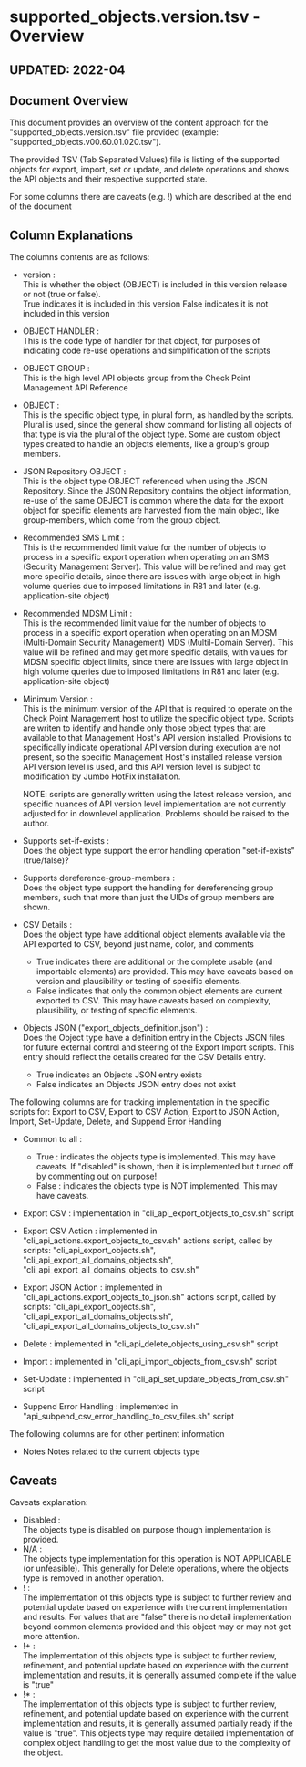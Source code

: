 # supported_objects.version.tsv - Overview

## UPDATED:  2022-04

## Document Overview

This document provides an overview of the content approach for the "supported_objects.version.tsv" file provided (example:  "supported_objects.v00.60.01.020.tsv").

The provided TSV (Tab Separated Values) file is listing of the supported objects for export, import, set or update, and delete operations and shows the API objects and their respective supported state.

For some columns there are caveats (e.g. !) which are described at the end of the document

## Column Explanations

The columns contents are as follows:

- version :  
    This is whether the object (OBJECT) is included in this version release or not (true or false).  
        True indicates it is included in this version
        False indicates it is not included in this version

- OBJECT HANDLER :  
    This is the code type of handler for that object, for purposes of indicating code re-use operations and simplification of the scripts

- OBJECT GROUP :  
    This is the high level API objects group from the Check Point Management API Reference

- OBJECT :  
    This is the specific object type, in plural form, as handled by the scripts.  Plural is used, since the general show command for listing all objects of that type is via the plural of the object type.  Some are custom object types created to handle an objects elements, like a group's group members.

- JSON Repository OBJECT :  
    This is the object type OBJECT referenced when using the JSON Repository.  Since the JSON Repository contains the object information, re-use of the same OBJECT is common where the data for the export object for specific elements are harvested from the main object, like group-members, which come from the group object.

- Recommended SMS Limit :  
    This is the recommended limit value for the number of objects to process in a specific export operation when operating on an SMS (Security Management Server).  This value will be refined and may get more specific details, since there are issues with large object in high volume queries due to imposed limitations in R81 and later (e.g. application-site object)

- Recommended MDSM Limit :  
    This is the recommended limit value for the number of objects to process in a specific export operation when operating on an MDSM (Multi-Domain Security Management) MDS (Multil-Domain Server).  This value will be refined and may get more specific details, with values for MDSM specific object limits, since there are issues with large object in high volume queries due to imposed limitations in R81 and later (e.g. application-site object)

- Minimum Version :  
    This is the minimum version of the API that is required to operate on the Check Point Management host to utilize the specific object type.  Scripts are writen to identify and handle only those object types that are available to that Management Host's API version installed.  Provisions to specifically indicate operational API version during execution are not present, so the specific Management Host's installed release version API version level is used, and this API version level is subject to modification by Jumbo HotFix installation.

     NOTE:  scripts are generally written using the latest release version, and specific nuances of API version level implementation are not currently adjusted for in downlevel application.  Problems should be raised to the author.

- Supports set-if-exists :  
    Does the object type support the error handling operation "set-if-exists" (true/false)?

- Supports dereference-group-members :  
    Does the object type support the handling for dereferencing group members, such that more than just the UIDs of group members are shown.

- CSV Details :  
    Does the object type have additional object elements available via the API exported to CSV, beyond just name, color, and comments

  - True indicates there are additional or the complete usable (and importable elements) are provided.  This may have caveats based on version and plausibility or testing of specific elements.
  - False indicates that only the common object elements are current exported to CSV.  This may have caveats based on complexity, plausibility, or testing of specific elements.

- Objects JSON ("export_objects_definition.json") :  
    Does the Object type have a definition entry in the Objects JSON files for future external control and steering of the Export Import scripts.  This entry should reflect the details created for the CSV Details entry.

  - True indicates an Objects JSON entry exists
  - False indicates an Objects JSON entry does not exist

The following columns are for tracking implementation in the specific scripts for:  Export to CSV, Export to CSV Action, Export to JSON Action, Import, Set-Update, Delete, and Suppend Error Handling

- Common to all :
  - True : indicates the objects type is implemented.  This may have caveats.  If "disabled" is shown, then it is implemented but turned off by commenting out on purpose!
  - False : indicates the objects type is NOT implemented.  This may have caveats.

- Export CSV :  implementation in "cli_api_export_objects_to_csv.sh" script
- Export CSV Action :  implemented in "cli_api_actions.export_objects_to_csv.sh" actions script, called by scripts:  "cli_api_export_objects.sh", "cli_api_export_all_domains_objects.sh", "cli_api_export_all_domains_objects_to_csv.sh"
- Export JSON Action :  implemented in "cli_api_actions.export_objects_to_json.sh" actions script, called by scripts:  "cli_api_export_objects.sh", "cli_api_export_all_domains_objects.sh", "cli_api_export_all_domains_objects_to_csv.sh"
- Delete :  implemented in "cli_api_delete_objects_using_csv.sh" script
- Import :  implemented in "cli_api_import_objects_from_csv.sh" script
- Set-Update :  implemented in "cli_api_set_update_objects_from_csv.sh" script
- Suppend Error Handling :  implemented in "api_subpend_csv_error_handling_to_csv_files.sh" script

The following columns are for other pertinent information

- Notes
    Notes related to the current objects type

## Caveats

Caveats explanation:

- Disabled :  
    The objects type is disabled on purpose though implementation is provided.
- N/A :  
    The objects type implementation for this operation is NOT APPLICABLE (or unfeasible).  This generally for Delete operations, where the objects type is removed in another operation.
- ! :  
    The implementation of this objects type is subject to further review and potential update based on experience with the current implementation and results.  For values that are "false" there is no detail implementation beyond common elements provided and this object may or may not get more attention.
- !+ :  
    The implementation of this objects type is subject to further review, refinement, and potential update based on experience with the current implementation and results, it is generally assumed complete if the value is "true"
- !* :  
    The implementation of this objects type is subject to further review, refinement, and potential update based on experience with the current implementation and results, it is generally assumed partially ready if the value is "true".  This objects type may require detailed implementation of complex object handling to get the most value due to the complexity of the object.
